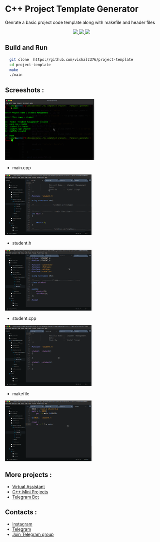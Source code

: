 
# C++ Project Template Generator

Genrate a basic project code template along with makefile and header files

<p align="center">
	<a href="https://github.com/vishal2376/project-template/issues">
	<img src="https://img.shields.io/github/issues/vishal2376/project-template"/>
	</a>
	<a href="https://github.com/vishal2376/project-template/stargazers">
	<img src="https://img.shields.io/github/stars/vishal2376/project-template"/>
	</a>
	<a href="https://github.com/vishal2376/project-template/blob/master/LICENSE">
	<img src="https://img.shields.io/github/license/vishal2376/project-template"/>
	</a>
</p>


## Build and Run

```bash
  git clone  https://github.com/vishal2376/project-template
  cd project-template
  make
  ./main
```


## Screeshots :

<img src="screenshots/run.png" height="200px">

- main.cpp

<img src="screenshots/main.png" height="200px">

- student.h

<img src="screenshots/header.png" height="200px">

- student.cpp

<img src="screenshots/headercpp.png" height="200px">

- makefile

<img src="screenshots/make.png" height="200px">


## More projects : 

 - [Virtual Assistant](https://github.com/vishal2376/virtual-assistant)
 - [C++ Mini Projects](https://github.com/vishal2376/cpp-mini-projects)
 - [Telegram Bot](https://github.com/vishal2376/telegram-bot)


## Contacts :  

 - [Instagram](https://www.instagram.com/vishal_2376/)
 - [Telegram](https://t.me/vishal2376/)
 - [Join Telegram group](https://t.me/cppwithtricks)
